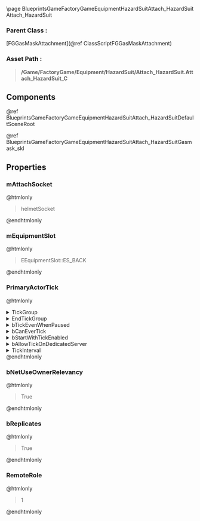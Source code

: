 \page BlueprintsGameFactoryGameEquipmentHazardSuitAttach_HazardSuit Attach_HazardSuit
### Parent Class :
[FGGasMaskAttachment](@ref ClassScriptFGGasMaskAttachment)
### Asset Path :
<b><blockquote>/Game/FactoryGame/Equipment/HazardSuit/Attach_HazardSuit.Attach_HazardSuit_C</blockquote></b>
## Components

@ref BlueprintsGameFactoryGameEquipmentHazardSuitAttach_HazardSuitDefaultSceneRoot

@ref BlueprintsGameFactoryGameEquipmentHazardSuitAttach_HazardSuitGasmask_skl

## Properties

### mAttachSocket
@htmlonly
<blockquote>helmetSocket</blockquote>
@endhtmlonly

### mEquipmentSlot
@htmlonly
<blockquote>EEquipmentSlot::ES_BACK</blockquote>
@endhtmlonly

### PrimaryActorTick
@htmlonly
<details>
 <summary>TickGroup</summary>
<blockquote>0</blockquote>
</details>
<details>
 <summary>EndTickGroup</summary>
<blockquote>0</blockquote>
</details>
<details>
 <summary>bTickEvenWhenPaused</summary>
<blockquote>False</blockquote>
</details>
<details>
 <summary>bCanEverTick</summary>
<blockquote>True</blockquote>
</details>
<details>
 <summary>bStartWithTickEnabled</summary>
<blockquote>False</blockquote>
</details>
<details>
 <summary>bAllowTickOnDedicatedServer</summary>
<blockquote>True</blockquote>
</details>
<details>
 <summary>TickInterval</summary>
<blockquote>0</blockquote>
</details>
@endhtmlonly

### bNetUseOwnerRelevancy
@htmlonly
<blockquote>True</blockquote>
@endhtmlonly

### bReplicates
@htmlonly
<blockquote>True</blockquote>
@endhtmlonly

### RemoteRole
@htmlonly
<blockquote>1</blockquote>
@endhtmlonly

